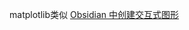 matplotlib类似
[Obsidian 中创建交互式图形 ](https://www.readinghere.com/blog/how-to-create-interactive-charts-in-obsidian/)
